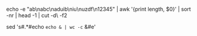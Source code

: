 echo -e "ab\nabc\naduib\niu\nuzdf\n12345" | awk '{print length, $0}' | sort -nr | head -1 | cut -d\  -f2

sed 's#.*#echo `echo & | wc -c` &#e'

